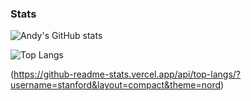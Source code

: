 ### Stats
![Andy's GitHub stats](https://github-readme-stats.vercel.app/api?username=AndyCSs&show_icons=true&theme=nord)

![Top Langs](https://github-readme-stats.vercel.app/api/top-langs/?username=AndyCSs&layout=compact&theme=nord)



(https://github-readme-stats.vercel.app/api/top-langs/?username=stanford&layout=compact&theme=nord)

